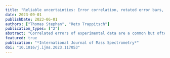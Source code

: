 ```yaml
---
title: "Reliable uncertainties: Error correlation, rotated error bars, and linear regressions in three-isotope plots and beyond"
date: 2023-09-01
publishDate: 2023-06-01
authors: ["Thomas Stephan", "Reto Trappitsch"]
publication_types: ["2"]
abstract: "Correlated errors of experimental data are a common but often neglected problem in physical sciences. Various tools are provided here for thorough propagation of uncertainties in cases of correlated errors. Discussed are techniques especially applicable to three-isotope plots common in geo- and cosmochemistry, where common denominators in isotope ratios, as well as instrumental effects, such as mass-dependent isotope fractionation, could lead to significant correlation of errors. Furthermore, various techniques for calculating linear regressions are compared to each other, showing that the method suggested by Mahon (1996) [1] gives the best results after correcting for some typographical errors therein and eliminating a minor mistake. We also provide a method for calculating linear regressions through a fixed point, avoiding previously made mistakes."
featured: true
publication: "*International Journal of Mass Spectrometry*"
doi: "10.1016/j.ijms.2023.117053"
---
```


